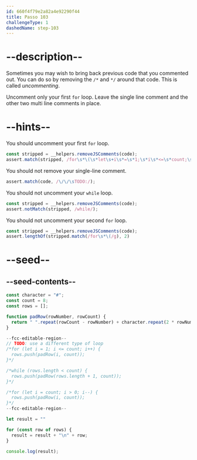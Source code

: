 ```yaml
---
id: 660f4f79e2a82a4e92290f44
title: Passo 103
challengeType: 1
dashedName: step-103
---
```


# --description--

Sometimes you may wish to bring back previous code that you commented out. You can do so by removing the `/*` and `*/` around that code. This is called <dfn>uncommenting</dfn>.

Uncomment only your first `for` loop. Leave the single line comment and the other two multi line comments in place.

# --hints--

You should uncomment your first `for` loop.

```js
const stripped = __helpers.removeJSComments(code);
assert.match(stripped, /for\s*\(\s*let\s+i\s*=\s*1;\s*i\s*<=\s*count;\s*i\+\+\s*\)/)
```

You should not remove your single-line comment.

```js
assert.match(code, /\/\/\sTODO:/);
```

You should not uncomment your `while` loop.

```js
const stripped = __helpers.removeJSComments(code);
assert.notMatch(stripped, /while/);
```

You should not uncomment your second `for` loop.

```js
const stripped = __helpers.removeJSComments(code);
assert.lengthOf(stripped.match(/for\s*\(/g), 2)
```

# --seed--

## --seed-contents--

```js
const character = "#";
const count = 8;
const rows = [];

function padRow(rowNumber, rowCount) {
  return " ".repeat(rowCount - rowNumber) + character.repeat(2 * rowNumber - 1) + " ".repeat(rowCount - rowNumber);
}

--fcc-editable-region--
// TODO: use a different type of loop
/*for (let i = 1; i <= count; i++) {
  rows.push(padRow(i, count));
}*/

/*while (rows.length < count) {
  rows.push(padRow(rows.length + 1, count));
}*/

/*for (let i = count; i > 0; i--) {
  rows.push(padRow(i, count));
}*/
--fcc-editable-region--

let result = ""

for (const row of rows) {
  result = result + "\n" + row;
}

console.log(result);
```
